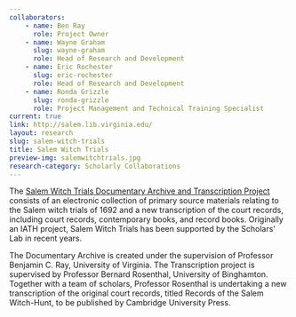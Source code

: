 ```yaml
---
collaborators: 
	- name: Ben Ray
	  role: Project Owner
	- name: Wayne Graham
	  slug: wayne-graham
	  role: Head of Research and Development
	- name: Eric Rochester
	  slug: eric-rochester
	  role: Head of Research and Development
	- name: Ronda Grizzle
	  slug: ronda-grizzle
	  role: Project Management and Technical Training Specialist
current: true
link: http://salem.lib.virginia.edu/
layout: research
slug: salem-witch-trials
title: Salem Witch Trials
preview-img: salemwitchtrials.jpg
research-category: Scholarly Collaborations
---
```


The [Salem Witch Trials Documentary Archive and Transcription Project](http://salem.lib.virginia.edu/) consists of an electronic collection of primary source materials relating to the Salem witch trials of 1692 and a new transcription of the court records, including court records, contemporary books, and record books. Originally an IATH project, Salem Witch Trials has been supported by the Scholars' Lab in recent years.

The Documentary Archive is created under the supervision of Professor Benjamin C. Ray, University of Virginia. The Transcription project is supervised by Professor Bernard Rosenthal, University of Binghamton. Together with a team of scholars, Professor Rosenthal is undertaking a new transcription of the original court records, titled Records of the Salem Witch-Hunt, to be published by Cambridge University Press.
